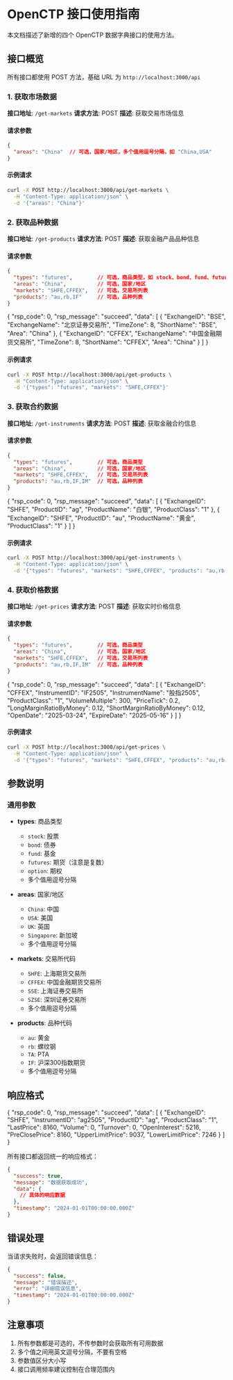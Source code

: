 # OpenCTP 接口使用指南

本文档描述了新增的四个 OpenCTP 数据字典接口的使用方法。

## 接口概览

所有接口都使用 POST 方法，基础 URL 为 `http://localhost:3000/api`

### 1. 获取市场数据
**接口地址**: `/get-markets`
**请求方法**: POST
**描述**: 获取交易市场信息

#### 请求参数
```json
{
  "areas": "China"  // 可选，国家/地区，多个值用逗号分隔，如 "China,USA"
}
```

#### 示例请求
```bash
curl -X POST http://localhost:3000/api/get-markets \
  -H "Content-Type: application/json" \
  -d '{"areas": "China"}'
```

### 2. 获取品种数据
**接口地址**: `/get-products`
**请求方法**: POST
**描述**: 获取金融产品品种信息

#### 请求参数
```json
{
  "types": "futures",        // 可选，商品类型，如 stock、bond、fund、futures、option
  "areas": "China",          // 可选，国家/地区
  "markets": "SHFE,CFFEX",   // 可选，交易所列表
  "products": "au,rb,IF"     // 可选，品种列表
}
```


{
  "rsp_code": 0,
  "rsp_message": "succeed",
  "data": [
    {
      "ExchangeID": "BSE",
      "ExchangeName": "北京证券交易所",
      "TimeZone": 8,
      "ShortName": "BSE",
      "Area": "China"
    },
    {
      "ExchangeID": "CFFEX",
      "ExchangeName": "中国金融期货交易所",
      "TimeZone": 8,
      "ShortName": "CFFEX",
      "Area": "China"
    }
  ]
}


#### 示例请求
```bash
curl -X POST http://localhost:3000/api/get-products \
  -H "Content-Type: application/json" \
  -d '{"types": "futures", "markets": "SHFE,CFFEX"}'
```

### 3. 获取合约数据
**接口地址**: `/get-instruments`
**请求方法**: POST
**描述**: 获取金融合约信息

#### 请求参数
```json
{
  "types": "futures",        // 可选，商品类型
  "areas": "China",          // 可选，国家/地区
  "markets": "SHFE,CFFEX",   // 可选，交易所列表
  "products": "au,rb,IF,IM"  // 可选，品种列表
}
```
{
  "rsp_code": 0,
  "rsp_message": "succeed",
  "data": [
    {
      "ExchangeID": "SHFE",
      "ProductID": "ag",
      "ProductName": "白银",
      "ProductClass": "1"
    },
    {
      "ExchangeID": "SHFE",
      "ProductID": "au",
      "ProductName": "黄金",
      "ProductClass": "1"
    }
  ]
}




#### 示例请求
```bash
curl -X POST http://localhost:3000/api/get-instruments \
  -H "Content-Type: application/json" \
  -d '{"types": "futures", "markets": "SHFE,CFFEX", "products": "au,rb,IF,IM"}'
```

### 4. 获取价格数据
**接口地址**: `/get-prices`
**请求方法**: POST
**描述**: 获取实时价格信息

#### 请求参数
```json
{
  "types": "futures",        // 可选，商品类型
  "areas": "China",          // 可选，国家/地区
  "markets": "SHFE,CFFEX",   // 可选，交易所列表
  "products": "au,rb,IF,IM"  // 可选，品种列表
}
```

{
  "rsp_code": 0,
  "rsp_message": "succeed",
  "data": [
    {
      "ExchangeID": "CFFEX",
      "InstrumentID": "IF2505",
      "InstrumentName": "股指2505",
      "ProductClass": "1",
      "VolumeMultiple": 300,
      "PriceTick": 0.2,
      "LongMarginRatioByMoney": 0.12,
      "ShortMarginRatioByMoney": 0.12,
      "OpenDate": "2025-03-24",
      "ExpireDate": "2025-05-16"
    }
  ]
}


#### 示例请求
```bash
curl -X POST http://localhost:3000/api/get-prices \
  -H "Content-Type: application/json" \
  -d '{"types": "futures", "markets": "SHFE,CFFEX", "products": "au,rb,IF,IM"}'
```

## 参数说明

### 通用参数
- **types**: 商品类型
  - `stock`: 股票
  - `bond`: 债券
  - `fund`: 基金
  - `futures`: 期货（注意是复数）
  - `option`: 期权
  - 多个值用逗号分隔

- **areas**: 国家/地区
  - `China`: 中国
  - `USA`: 美国
  - `UK`: 英国
  - `Singapore`: 新加坡
  - 多个值用逗号分隔

- **markets**: 交易所代码
  - `SHFE`: 上海期货交易所
  - `CFFEX`: 中国金融期货交易所
  - `SSE`: 上海证券交易所
  - `SZSE`: 深圳证券交易所
  - 多个值用逗号分隔

- **products**: 品种代码
  - `au`: 黄金
  - `rb`: 螺纹钢
  - `TA`: PTA
  - `IF`: 沪深300指数期货
  - 多个值用逗号分隔

## 响应格式

{
  "rsp_code": 0,
  "rsp_message": "succeed",
  "data": [
    {
      "ExchangeID": "SHFE",
      "InstrumentID": "ag2505",
      "ProductID": "ag",
      "ProductClass": "1",
      "LastPrice": 8160,
      "Volume": 0,
      "Turnover": 0,
      "OpenInterest": 5216,
      "PreClosePrice": 8160,
      "UpperLimitPrice": 9037,
      "LowerLimitPrice": 7246
    }
  ]
}


所有接口都返回统一的响应格式：

```json
{
  "success": true,
  "message": "数据获取成功",
  "data": {
    // 具体的响应数据
  },
  "timestamp": "2024-01-01T00:00:00.000Z"
}
```



## 错误处理

当请求失败时，会返回错误信息：

```json
{
  "success": false,
  "message": "错误描述",
  "error": "详细错误信息",
  "timestamp": "2024-01-01T00:00:00.000Z"
}
```

## 注意事项

1. 所有参数都是可选的，不传参数时会获取所有可用数据
2. 多个值之间用英文逗号分隔，不要有空格
3. 参数值区分大小写
4. 接口调用频率建议控制在合理范围内 
